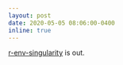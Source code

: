 ```yaml
---
layout: post
date: 2020-05-05 08:06:00-0400
inline: true
---
```


[r-env-singularity](https://docs.csc.fi/apps/r-env-singularity/) is out.

